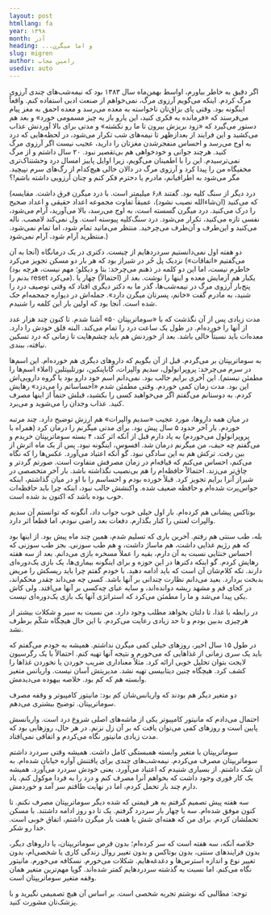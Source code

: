 ```yaml
---
layout: post
htmllang: fa
year: ۱۳۹۸
month: آذر
heading: ‌...و اما میگرن
slug: migren
author: رامین مجاب
usediv: auto
---
```


اگر دقیق به خاطر بیاورم، اواسط بهمن‌ماه سال ۱۳۸۳ بود که نیمه‌شب‌های چندی آرزوی مرگ کردم. اینکه می‌گویم آرزوی مرگ، نمی‌خواهم از صنعت ادبی استفاده کنم. واقعاً اینگونه بود. وقتی پای بزاق‌تان ناخواسته به معده می‌رسد و معده احمق به مغز پیام می‌فرستد که «فرمانده یه فکری کنید، این یارو باز یه چیز مسمومی خورد» و بعد هم دستور می‌گیرد که «زود بریزش بیرون تا ما رو نکشته» و مدتی برای بالا آوردنش عذاب می‌کشید و این فرایند از بعدازظهر تا نیمه‌های شب تکرار می‌شود، در لحظه‌هایی که درد به اوج می‌رسد و احساس منفجرشدن مغزتان را دارید، عجیب نیست اگر آرزوی مرگ کنید. هرچند جوانی و خودخواهی هم بی‌تقصیر نبود. ۲۰ سال داشتم و از مرگ نمی‌ترسیدم. این را با اطمینان می‌گویم، زیرا اوایل پاییز امسال درد وحشتناک‌تری مخفیگاه من را پیدا کرد و آرزوی مرگ در دالان خالی هیچ‌کدام از رگ‌های سرم نپیچید. مگر می‌شود به اطرافیانم، مادرم یا دخترم فکر کنم و چنان آرزویی داشته باشم!؟

(درد دیگر از سنگ کلیه بود. گفتند ۶٫۸ میلیمتر است. با درد میگرن فرق داشت. مقایسه که می‌کنید (ان‌شاءالله نصیب نشود)، عمیقاً تفاوت مجموعه اعداد حقیقی و اعداد صحیح را درک می‌کنید. درد میگرن گسسته است، به اوج می‌رسد، بالا می‌آورید، آرام می‌شود، نفسی تازه می‌کنید، تکرار می‌شود. درد سنگ‌کلیه پیوسته است. ول نمی‌کند لامصب. ناله می‌کنید و این‌طرف و آن‌طرف می‌چرخید. منتظر می‌مانید تمام شود، اما تمام نمی‌شود. منتظرید آرام شود، آرام نمی‌شود.)

دو هفته اول نمی‌دانستیم سردردهایم از چیست. دکتری در یک درمانگاه (آنجا به آن می‌گفتیم «اتفاقات») نزدیک پل حُر در شیراز بود که هر بار دو مسکن تجویز می‌کرد (خاطرم نیست، اما این دو کلمه در ذهنم می‌چرخد: بتا و دیکلو؛ مهم نیست، هرچه بود بدنم را reset می‌کرد). یکبار هم آزمایش معده و اینها را نوشت. بعد از (احتمالاً) چهار یا پنج‌بار آرزوی مرگ در نیمه‌شب‌ها، گذر ما به دکتر دیگری افتاد که وقتی توصیف درد را شنید، به مادرم گفت «خانم، پسرتان میگرن دارد». جمله‌اش در دیواره جمجمه‌ام حک شده است. آنجا بود که اولین بار این کلمه را شنیدم.

مدت زیادی پس از آن نگذشت که با «سوماتریپتان ۵۰» آشنا شدم. تا کنون چند هزار عدد از آنها را خورده‌ام. در طول یک ساعت درد را تمام می‌کند. البته قلق خودش را دارد. معده‌ات باید نسبتاً خالی باشد. بعد از خوردنش هم باید چشم‌هایت تا زمانی که درد تسکین نیافته، ببندی.

به سوماتریپتان بر می‌گردم. قبل از آن بگویم که داروهای دیگری هم خورده‌ام. این اسم‌ها در سرم می‌چرخد: پروپرانولول، سدیم والپرات، گاباپنکین، نورتلیپتلین (املاء اسم‌ها را مطمئن نیستم). این آخری برایم جالب بود. نمی‌دانم اسم خود دارو بود یا گروه دارویی‌اش این بود. مدت زمان کمی خوردم. وقتی مطمئن شدم «احساساتم را می‌دزد» رهایش کردم. به دوستانم می‌گفتم اگر می‌خواهید کسی را بکشید، قبلش حتماً از اینها مصرف کنید. عذاب وجدان را می‌شوید و می‌برد. 

در میان همه داروها، مورد عجیب «سدیم والپرات» هم ارزش توضیح دارد. چند مرتبه خوردم. بار آخر حدود ۵ سال پیش بود. برای مدتی میگرنم را درمان کرد (همراه با پروپرانولول می‌خوردم) به یاد دارم قبل از آنکه اثر کند، ۴ بسته سوماتریپتان خریدم و می‌گفتم چه حیف، من میگرنم درمان شد. افسوس، اینگونه نبود. پس از یک ماه اثرش از بین رفت. ترکش هم به این سادگی نبود. گو آنکه اعتیاد می‌آورد. عکس‌ها را که نگاه می‌کنم، احساس می‌کنم که قیافه‌ام در زمان مصرفش متفاوت است. صورتم گردتر و چاق‌تر می‌زند. احتمالاً حافظه‌ام را هم بی‌نصیب نگذاشته باشد. بار آخر متخصصی در شیراز آنرا برایم تجویز کرد. قبلاً خورده بودم و احساسم را با او در میان گذاشتم، اینکه حواس‌پرت شده‌ام و حافظه ضعیف شده. واکنشش جالب نبود، اینکه چرا باید حافظه‌ات خوب بوده باشد که اکنون بد شده است.

بوتاکس پیشانی هم کرده‌ام. بار اول خیلی خوب جواب داد، آنگونه که توانستم آن سدیم والپرات لعنتی را کنار بگذارم. دفعات بعد راضی نبودم، اما قطعاً اثر دارد.

بله، طب سنتی هم رفتم. آخرین باری که تسلیم شدم، همین چند ماه پیش بود. از اینها بود که هم رژیم غذایی داشت، هم ماساژ داشت، و هم طب سوزنی. بجز طب سوزنی که احساس خنثایی نسبت به آن دارم، بقیه را عملاً مسخره بازی می‌دانم. بعد از سه هفته رهایش کردم. گو اینکه دکترها در این حوزه و برای اینگونه بیماری‌ها، یک بازی یک‌دوره‌ای دارند. تکه کلام‌شان آن است که باید ادامه دهید. با خودم گفتم چرا باید ریسکش را مریض بدبخت بردارد. بعید می‌دانم نظارت چندانی بر آنها باشد. کسی چه می‌داند چقدر محکم‌اند، در کجای قم و مشهد ریشه دوانده‌اند، و سایه عبای چه‌کسی بر آنها می‌افتد. ولی کاش یکی پیدا می‌شد و ما را مطمئن می‌کرد که استراتژی آنها یک بازی یک‌دوره‌ای نیست.

در رابطه با غذا، تا دلتان بخواهد مطلب وجود دارد. من نسبت به سیر و شکلات بیشتر از هرچیزی بدبین بودم و تا حد زیادی رعایت می‌کردم. با این حال هیچگاه شکّم برطرف نشد. 

در طول ۱۵ سال اخیر، روزهای خیلی کمی میگرن نداشتم. همیشه به خودم می‌گفتم که باید یک سری زمانی از غذاهایی که می‌خورم و نتیجه آنها تهیه کنم. احتمالاً با یک رگرسیون لایجت بتوان تحلیل خوبی ارائه کرد. مثلاً معناداری ضریب خوردن یا نخوردن غذاها را کشف کرد. هیچگاه چنین دیتابیسی تهیه نشد. مدیریتش آسان نیست. واریانس متغیر وابسته هم که کم بود.  خلاصه بیهوده می‌دیدمش. 

دو متغیر دیگر هم بودند که واریانس‌شان کم بود: مانیتور کامپیوتر و وقفه مصرف سوماتریپتان.  توضیح بیشتری می‌دهم.

 احتمال می‌دادم که مانیتور کامپیوتر یکی از ماشه‌های اصلی شروع درد است. واریانسش پایین است و روزهای کمی می‌توان یافت که بر آن زل نزنم. در هر حال، روزهایی بود که مدت زیادی مانیتور نگاه می‌کردم و اتفاقی نمی‌افتاد.

سوماتریپتان با متغیر وابسته همبستگی کامل داشت. همیشه وقتی سردرد داشتم سوماتریپتان مصرف می‌کردم. نیمه‌شب‌های چندی برای یافتنش آواره خیابان شده‌ام. به آن شک داشتم. از بسیاری شنیدم که اعتیاد می‌آورد. یعنی خودش سردرد می‌آورد. همیشه یک کار فوری وجود داشت که بخواهم آنرا مصرف کنم و درد را به فردا موکول کنم. یاد دارم چند بار تحمل کردم، اما در نهایت طاقتم سر آمد و خوردمش.

سه هفته پیش تصمیم گرفتم به هر قیمتی که شده دیگر سوماتریپتان مصرف نکنم. تا کنون موفق شده‌ام. سه یا چهار بار سردرد گرفتم. یک تا دو روز ادامه داشتند. با مسکن تحملشان کردم. برای من که هفته‌ای شش یا هفت بار میگرن داشتم، اتفاق خوبی است. خدا رو شکر.

خلاصه آنکه، سه هفته است که سر کرده‌ام؛ بدون قرص سوماتریپتان، یا داروهای دیگر، بدون فرایندهای سنتی، بدون بوتاکس و بدون تغییر روال زندگی کاری یا شخصی‌ام، بدون تغییر نوع و اندازه استرس‌ها و دغدغه‌هایم. شکلات می‌خورم. نسکافه می‌خورم. مانیتور نگاه می‌کنم. اما نسبت به گذشته سردردهایم کمتر شده‌اند. گویا مهم‌ترین متغیر همان وقفه متغیر سوماتریپتان است.

توجه: مطالبی که نوشتم تجربه شخصی است. بر اساس آن هیچ تصمیمی نگیرید و با پزشک‌تان مشورت کنید.


